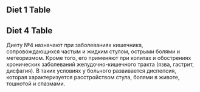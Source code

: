 ## Diet 1 Table

## Diet 4 Table
Диету №4 назначают при заболеваниях кишечника, сопровождающихся частым и жидким стулом, острыми болями и метеоризмом. Кроме того, его применяют при колитах и ​​обострениях хронических заболеваний желудочно-кишечного тракта (язва, гастрит, дисфагия). В таких условиях у больного развивается диспепсия, которая характеризуется расстройством стула, болями в животе, тошнотой и спазмами.

